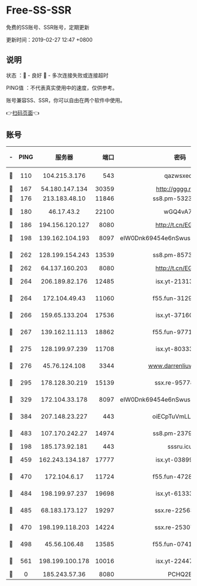 # Free-SS-SSR

免费的SS账号、SSR账号，定期更新

更新时间：2019-02-27 12:47 +0800

## 说明

状态     ：🙂 - 良好 🙁 - 多次连接失败或连接超时

PING值   ：不代表真实使用中的速度，仅供参考。

账号兼容SS、SSR，你可以自由在两个软件中使用。

👉[扫码页面](https://liesauer.github.io/free-ss-ssr.github.io/)👈

## 账号

|-|PING|服务器|端口|密码|加密方式|区域|
|:----:|:----:|:-----:|-----:|:----:|:----:|:----:|
|🙂|110|104.215.3.176|543|qazwsxedc|aes-256-gcm|JP|
|🙂|167|54.180.147.134|30359|http://gggg.rocks|chacha20|KR|
|🙂|176|213.183.48.10|11846|ss8.pm-53239933|rc4-md5|RU|
|🙂|180|46.17.43.2|22100|wGQ4vA7D|aes-256-gcm|RU|
|🙂|186|194.156.120.127|8080|http://t.cn/EGJIyrl|rc4-md5|RU|
|🙂|198|139.162.104.193|8097|eIW0Dnk69454e6nSwuspv9DmS201tQ0D|aes-256-cfb|JP|
|🙂|262|128.199.154.243|13539|ss8.pm-85739206|aes-256-cfb|SG|
|🙂|262|64.137.160.203|8080|http://t.cn/EGJIyrl|rc4-md5|CA|
|🙂|264|206.189.82.176|12485|isx.yt-21313452|aes-256-cfb|SG|
|🙂|264|172.104.49.43|11060|f55.fun-31295272|aes-256-cfb|SG|
|🙂|266|159.65.133.204|17536|isx.yt-37160115|aes-256-cfb|SG|
|🙂|267|139.162.11.113|18862|f55.fun-97715829|aes-256-cfb|SG|
|🙂|275|128.199.97.239|11708|isx.yt-80333804|aes-256-cfb|SG|
|🙂|276|45.76.124.108|3344|www.darrenliuwei.com|aes-256-cfb|AU|
|🙂|295|178.128.30.219|15139|ssx.re-95778492|aes-256-cfb|SG|
|🙂|329|172.104.33.178|8097|eIW0Dnk69454e6nSwuspv9DmS201tQ0D|aes-256-cfb|SG|
|🙂|384|207.148.23.227|443|oiECpTuVmLLxk4Ts|aes-256-cfb|US|
|🙂|483|107.170.242.27|14974|ss8.pm-23796497|aes-256-cfb|US|
|🙂|198|185.173.92.181|443|sssru.icu|rc4-md5|RU|
|🙂|459|162.243.134.187|17777|isx.yt-03899620|aes-256-cfb|US|
|🙂|470|172.104.6.17|11724|f55.fun-47281040|aes-256-cfb|US|
|🙂|484|198.199.97.237|19698|isx.yt-61333820|aes-256-cfb|US|
|🙂|485|68.183.173.127|19297|ssx.re-22563235|aes-256-cfb|US|
|🙁|470|198.199.118.203|14224|ssx.re-25307472|aes-256-cfb|US|
|🙁|498|45.56.106.48|13585|f55.fun-07412512|aes-256-cfb|US|
|🙁|561|198.199.100.178|10016|isx.yt-22447811|aes-256-cfb|US|
|🙁|0|185.243.57.36|8080|PCHQ2E|rc4-md5|US|
